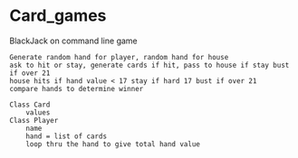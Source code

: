 # Card_games

BlackJack on command line game

    Generate random hand for player, random hand for house
    ask to hit or stay, generate cards if hit, pass to house if stay bust if over 21
    house hits if hand value < 17 stay if hard 17 bust if over 21
    compare hands to determine winner

    Class Card
        values
    Class Player
        name
        hand = list of cards
        loop thru the hand to give total hand value